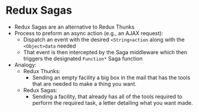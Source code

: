 # Redux Sagas
- Redux Sagas are an alternative to Redux Thunks
- Process to preform an async action (e.g., an AJAX request):
  - Dispatch an event with the desired `<String>action` along with the `<Object>data` needed
  - That event is then intercepted by the Saga middleware which then triggers the designated `Function*` Saga function
- Analogy:
  - Redux Thunks:
	- Sending an empty facility a big box in the mail that has the tools that are needed to make a thing you want.
  - Redux Sagas:
	- Sending a facility, that already has all of the tools required to perform the required task, a letter detailing what you want made.

